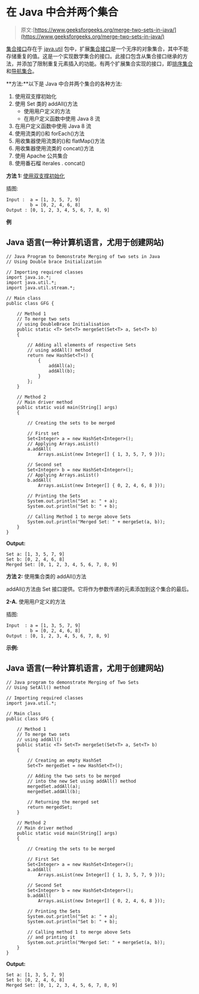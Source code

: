 # 在 Java 中合并两个集合

> 原文:[https://www.geeksforgeeks.org/merge-two-sets-in-java/](https://www.geeksforgeeks.org/merge-two-sets-in-java/)

[集合接口](https://www.geeksforgeeks.org/set-in-java/)存在于 [java.util](https://www.geeksforgeeks.org/java-util-package-java/) 包中，扩展[集合接口](https://www.geeksforgeeks.org/collections-in-java-2/)是一个无序的对象集合，其中不能存储重复的值。这是一个实现数学集合的接口。此接口包含从集合接口继承的方法，并添加了限制重复元素插入的功能。有两个扩展集合实现的接口，即[排序集合](https://www.geeksforgeeks.org/sortedset-java-examples/)和[导航集合](https://www.geeksforgeeks.org/navigableset-java-examples/)。

**方法:**以下是 Java 中合并两个集合的各种方法:

1.  使用双支撑初始化
2.  使用 Set 类的 addAll()方法
    *   使用用户定义的方法
    *   在用户定义函数中使用 Java 8 流
3.  在用户定义函数中使用 Java 8 流
4.  使用流类的()和 forEach()方法
5.  用收集器使用流类的()和 flatMap()方法
6.  用收集器使用流类的 concat()方法
7.  使用 Apache 公共集合
8.  使用番石榴 iterales . concat()

**方法 1:** [使用双支撑初始化](https://www.geeksforgeeks.org/double-brace-initialization-java/)

插图:

```
Input :  a = [1, 3, 5, 7, 9]
         b = [0, 2, 4, 6, 8]
Output : [0, 1, 2, 3, 4, 5, 6, 7, 8, 9]
```

**例**

## Java 语言(一种计算机语言，尤用于创建网站)

```
// Java Program to Demonstrate Merging of two sets in Java
// Using Double brace Initialization

// Importing required classes
import java.io.*;
import java.util.*;
import java.util.stream.*;

// Main class
public class GFG {

    // Method 1
    // To merge two sets
    // using DoubleBrace Initialisation
    public static <T> Set<T> mergeSet(Set<T> a, Set<T> b)
    {

        // Adding all elements of respective Sets
        // using addAll() method
        return new HashSet<T>() {
            {
                addAll(a);
                addAll(b);
            }
        };
    }

    // Method 2
    // Main driver method
    public static void main(String[] args)
    {

        // Creating the sets to be merged

        // First set
        Set<Integer> a = new HashSet<Integer>();
        // Applying Arrays.asList()
        a.addAll(
            Arrays.asList(new Integer[] { 1, 3, 5, 7, 9 }));

        // Second set
        Set<Integer> b = new HashSet<Integer>();
        // Applying Arrays.asList()
        b.addAll(
            Arrays.asList(new Integer[] { 0, 2, 4, 6, 8 }));

        // Printing the Sets
        System.out.println("Set a: " + a);
        System.out.println("Set b: " + b);

        // Calling Method 1 to merge above Sets
        System.out.println("Merged Set: " + mergeSet(a, b));
    }
}
```

**Output:** 

```
Set a: [1, 3, 5, 7, 9]
Set b: [0, 2, 4, 6, 8]
Merged Set: [0, 1, 2, 3, 4, 5, 6, 7, 8, 9]
```

**方法 2:** 使用集合类的 addAll()方法

addAll()方法由 Set 接口提供。它将作为参数传递的元素添加到这个集合的最后。

**2-A.** 使用用户定义的方法

插图:

```
Input  : a = [1, 3, 5, 7, 9]
         b = [0, 2, 4, 6, 8]
Output : [0, 1, 2, 3, 4, 5, 6, 7, 8, 9]
```

**示例:**

## Java 语言(一种计算机语言，尤用于创建网站)

```
// Java program to demonstrate Merging of Two Sets
// Using SetAll() method

// Importing required classes
import java.util.*;

// Main class
public class GFG {

    // Method 1
    // To merge two sets
    // using addAll()
    public static <T> Set<T> mergeSet(Set<T> a, Set<T> b)
    {

        // Creating an empty HashSet
        Set<T> mergedSet = new HashSet<T>();

        // Adding the two sets to be merged
        // into the new Set using addAll() method
        mergedSet.addAll(a);
        mergedSet.addAll(b);

        // Returning the merged set
        return mergedSet;
    }

    // Method 2
    // Main driver method
    public static void main(String[] args)
    {

        // Creating the sets to be merged

        // First Set
        Set<Integer> a = new HashSet<Integer>();
        a.addAll(
            Arrays.asList(new Integer[] { 1, 3, 5, 7, 9 }));

        // Second Set
        Set<Integer> b = new HashSet<Integer>();
        b.addAll(
            Arrays.asList(new Integer[] { 0, 2, 4, 6, 8 }));

        // Printing the Sets
        System.out.println("Set a: " + a);
        System.out.println("Set b: " + b);

        // Calling method 1 to merge above Sets
        // and printing it
        System.out.println("Merged Set: " + mergeSet(a, b));
    }
}
```

**Output:** 

```
Set a: [1, 3, 5, 7, 9]
Set b: [0, 2, 4, 6, 8]
Merged Set: [0, 1, 2, 3, 4, 5, 6, 7, 8, 9]
```